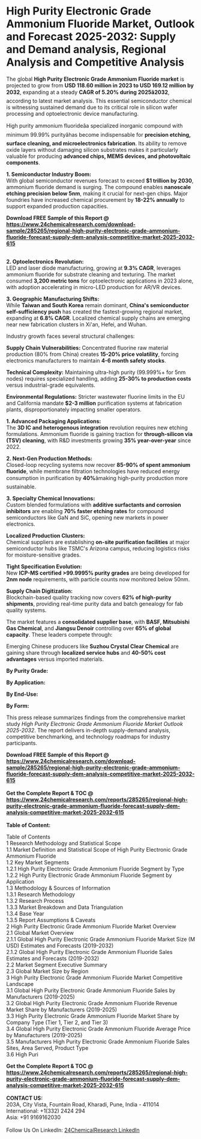 <h1>High Purity Electronic Grade Ammonium Fluoride Market, Outlook and Forecast 2025-2032: Supply and Demand analysis, Regional Analysis and Competitive Analysis</h1><p>The global <strong>High Purity Electronic Grade Ammonium Fluoride market</strong> is projected to grow from <strong>USD 118.60 million in 2023 to USD 169.12 million by 2032</strong>, expanding at a steady <strong>CAGR of 5.20% during 2025â2032</strong>, according to latest market analysis. This essential semiconductor chemical is witnessing sustained demand due to its critical role in silicon wafer processing and optoelectronic device manufacturing.</p><p>High purity ammonium fluorideâa specialized inorganic compound with minimum 99.99% purityâhas become indispensable for <strong>precision etching, surface cleaning, and microelectronics fabrication</strong>. Its ability to remove oxide layers without damaging silicon substrates makes it particularly valuable for producing <strong>advanced chips, MEMS devices, and photovoltaic components</strong>.</p><p><strong>1. Semiconductor Industry Boom:</strong><br>
With global semiconductor revenues forecast to exceed <strong>$1 trillion by 2030</strong>, ammonium fluoride demand is surging. The compound enables <strong>nanoscale etching precision below 5nm</strong>, making it crucial for next-gen chips. Major foundries have increased chemical procurement by <strong>18-22% annually</strong> to support expanded production capacities.</p><div><b>Download FREE Sample of this Report @ 
            <a href="https://www.24chemicalresearch.com/download-sample/285265/regional-high-purity-electronic-grade-ammonium-fluoride-forecast-supply-dem-analysis-competitive-market-2025-2032-615">
            https://www.24chemicalresearch.com/download-sample/285265/regional-high-purity-electronic-grade-ammonium-fluoride-forecast-supply-dem-analysis-competitive-market-2025-2032-615</a></b></div><br><p><strong>2. Optoelectronics Revolution:</strong><br>
LED and laser diode manufacturing, growing at <strong>9.3% CAGR</strong>, leverages ammonium fluoride for substrate cleaning and texturing. The market consumed <strong>3,200 metric tons</strong> for optoelectronic applications in 2023 alone, with adoption accelerating in micro-LED production for AR/VR devices.</p><p><strong>3. Geographic Manufacturing Shifts:</strong><br>
While <strong>Taiwan and South Korea</strong> remain dominant, <strong>China's semiconductor self-sufficiency push</strong> has created the fastest-growing regional market, expanding at <strong>6.8% CAGR</strong>. Localized chemical supply chains are emerging near new fabrication clusters in Xi'an, Hefei, and Wuhan.</p><p>Industry growth faces several structural challenges:</p><p><strong>Supply Chain Vulnerabilities:</strong> Concentrated fluorine raw material production (80% from China) creates <strong>15-20% price volatility</strong>, forcing electronics manufacturers to maintain <strong>4-6 month safety stocks</strong>.</p><p><strong>Technical Complexity:</strong> Maintaining ultra-high purity (99.999%+ for 5nm nodes) requires specialized handling, adding <strong>25-30% to production costs</strong> versus industrial-grade equivalents.</p><p><strong>Environmental Regulations:</strong> Stricter wastewater fluorine limits in the EU and California mandate <strong>$2-3 million</strong> purification systems at fabrication plants, disproportionately impacting smaller operators.</p><p><strong>1. Advanced Packaging Applications:</strong><br>
The <strong>3D IC and heterogenous integration</strong> revolution requires new etching formulations. Ammonium fluoride is gaining traction for <strong>through-silicon via (TSV) cleaning</strong>, with R&amp;D investments growing <strong>35% year-over-year</strong> since 2022.</p><p><strong>2. Next-Gen Production Methods:</strong><br>
Closed-loop recycling systems now recover <strong>85-90% of spent ammonium fluoride</strong>, while membrane filtration technologies have reduced energy consumption in purification by <strong>40%</strong>âmaking high-purity production more sustainable.</p><p><strong>3. Specialty Chemical Innovations:</strong><br>
Custom blended formulations with <strong>additive surfactants and corrosion inhibitors</strong> are enabling <strong>70% faster etching rates</strong> for compound semiconductors like GaN and SiC, opening new markets in power electronics.</p><p><strong>Localized Production Clusters:</strong><br>
    Chemical suppliers are establishing <strong>on-site purification facilities</strong> at major semiconductor hubs like TSMC's Arizona campus, reducing logistics risks for moisture-sensitive grades.</p><p><strong>Tight Specification Evolution:</strong><br>
    New <strong>ICP-MS certified &gt;99.9995% purity grades</strong> are being developed for <strong>2nm node</strong> requirements, with particle counts now monitored below 50nm.</p><p><strong>Supply Chain Digitization:</strong><br>
    Blockchain-based quality tracking now covers <strong>62% of high-purity shipments</strong>, providing real-time purity data and batch genealogy for fab quality systems.</p><p>The market features a <strong>consolidated supplier base</strong>, with <strong>BASF, Mitsubishi Gas Chemical</strong>, and <strong>Jiangsu Denoir</strong> controlling over <strong>65% of global capacity</strong>. These leaders compete through:</p><p>Emerging Chinese producers like <strong>Suzhou Crystal Clear Chemical</strong> are gaining share through <strong>localized service hubs</strong> and <strong>40-50% cost advantages</strong> versus imported materials.</p><p><strong>By Purity Grade:</strong></p><p><strong>By Application:</strong></p><p><strong>By End-Use:</strong></p><p><strong>By Form:</strong></p><p>This press release summarizes findings from the comprehensive market study <em>High Purity Electronic Grade Ammonium Fluoride Market Outlook 2025-2032</em>. The report delivers in-depth supply-demand analysis, competitive benchmarking, and technology roadmaps for industry participants.</p><div><b>Download FREE Sample of this Report @ 
            <a href="https://www.24chemicalresearch.com/download-sample/285265/regional-high-purity-electronic-grade-ammonium-fluoride-forecast-supply-dem-analysis-competitive-market-2025-2032-615">
            https://www.24chemicalresearch.com/download-sample/285265/regional-high-purity-electronic-grade-ammonium-fluoride-forecast-supply-dem-analysis-competitive-market-2025-2032-615</a></b></div><br><div><b>Get the Complete Report & TOC @ 
            <a href="https://www.24chemicalresearch.com/reports/285265/regional-high-purity-electronic-grade-ammonium-fluoride-forecast-supply-dem-analysis-competitive-market-2025-2032-615">
            https://www.24chemicalresearch.com/reports/285265/regional-high-purity-electronic-grade-ammonium-fluoride-forecast-supply-dem-analysis-competitive-market-2025-2032-615</a></b></div><br>
            <b>Table of Content:</b><p>Table of Contents<br />
1 Research Methodology and Statistical Scope<br />
1.1 Market Definition and Statistical Scope of High Purity Electronic Grade Ammonium Fluoride<br />
1.2 Key Market Segments<br />
1.2.1 High Purity Electronic Grade Ammonium Fluoride Segment by Type<br />
1.2.2 High Purity Electronic Grade Ammonium Fluoride Segment by Application<br />
1.3 Methodology & Sources of Information<br />
1.3.1 Research Methodology<br />
1.3.2 Research Process<br />
1.3.3 Market Breakdown and Data Triangulation<br />
1.3.4 Base Year<br />
1.3.5 Report Assumptions & Caveats<br />
2 High Purity Electronic Grade Ammonium Fluoride Market Overview<br />
2.1 Global Market Overview<br />
2.1.1 Global High Purity Electronic Grade Ammonium Fluoride Market Size (M USD) Estimates and Forecasts (2019-2032)<br />
2.1.2 Global High Purity Electronic Grade Ammonium Fluoride Sales Estimates and Forecasts (2019-2032)<br />
2.2 Market Segment Executive Summary<br />
2.3 Global Market Size by Region<br />
3 High Purity Electronic Grade Ammonium Fluoride Market Competitive Landscape<br />
3.1 Global High Purity Electronic Grade Ammonium Fluoride Sales by Manufacturers (2019-2025)<br />
3.2 Global High Purity Electronic Grade Ammonium Fluoride Revenue Market Share by Manufacturers (2019-2025)<br />
3.3 High Purity Electronic Grade Ammonium Fluoride Market Share by Company Type (Tier 1, Tier 2, and Tier 3)<br />
3.4 Global High Purity Electronic Grade Ammonium Fluoride Average Price by Manufacturers (2019-2025)<br />
3.5 Manufacturers High Purity Electronic Grade Ammonium Fluoride Sales Sites, Area Served, Product Type<br />
3.6 High Puri</p><div><b>Get the Complete Report & TOC @ 
            <a href="https://www.24chemicalresearch.com/reports/285265/regional-high-purity-electronic-grade-ammonium-fluoride-forecast-supply-dem-analysis-competitive-market-2025-2032-615">
            https://www.24chemicalresearch.com/reports/285265/regional-high-purity-electronic-grade-ammonium-fluoride-forecast-supply-dem-analysis-competitive-market-2025-2032-615</a></b></div><br><b>CONTACT US:</b><br>
            203A, City Vista, Fountain Road, Kharadi, Pune, India - 411014<br>
            International: +1(332) 2424 294<br>
            Asia: +91 9169162030 <br><br>
            Follow Us On LinkedIn: <a href="https://www.linkedin.com/company/24chemicalresearch/">24ChemicalResearch LinkedIn</a>